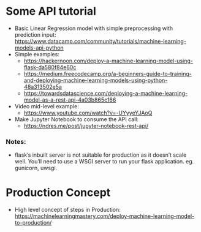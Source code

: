 Some API tutorial
===

- Basic Linear Regression model with simple preprocessing with prediction input: https://www.datacamp.com/community/tutorials/machine-learning-models-api-python
- Simple examples:
  - https://hackernoon.com/deploy-a-machine-learning-model-using-flask-da580f84e60c
  - https://medium.freecodecamp.org/a-beginners-guide-to-training-and-deploying-machine-learning-models-using-python-48a313502e5a
  - https://towardsdatascience.com/deploying-a-machine-learning-model-as-a-rest-api-4a03b865c166
- Video mid-level example:
  - https://www.youtube.com/watch?v=-UYyyeYJAoQ
- Make Jupyter Notebook to consume the API call:
  - https://ndres.me/post/jupyter-notebook-rest-api/
  
### Notes:
- flask’s inbuilt server is not suitable for production as it doesn’t scale well. You’ll need to use a WSGI server to run your flask application. eg. gunicorn, uwsgi.


Production Concept
===

- High level concept of steps in Production: https://machinelearningmastery.com/deploy-machine-learning-model-to-production/

